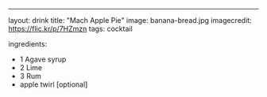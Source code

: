 ---

layout: drink
title:  "Mach Apple Pie"
image: banana-bread.jpg
imagecredit: https://flic.kr/p/7HZmzn
tags: cocktail

ingredients:
- 1 Agave syrup
- 2 Lime
- 3 Rum
- apple twirl [optional]
